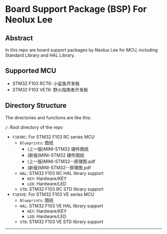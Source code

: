 # Board Support Package (BSP) For Neolux Lee

## Abstract

In this repo are board support packages by Neolux Lee for MCU, including Standard Library and HAL Library. 

## Supported MCU

- STM32 F103 RCT6: 小鲨鱼开发板
- STM32 F103 VET6: 野火指南者开发板

## Directory Structure

The directories and functions are like this: 

`/`: Root directory of the repo
- `F103RC`: For STM32 F103 RC series MCU
	- `Blueprints`: 图纸
		- (上一版)MINI-STM32 硬件图纸
		- (新版)MINI-STM32 硬件图纸
		- (上一版)MINI-STM32--原理图.pdf
		- (新版)MINI-STM32--原理图.pdf
	- `HAL`: STM32 F103 RC HAL library support
		- `KEY`: Hardware/KEY
		- `LED`: Hardware/LED
	- `STD`: STM32 F103 RC STD library support
- `F103VE`: For STM32 F103 VE series MCU
	- `Blueprints`: 图纸
	- `HAL`: STM32 F103 VE HAL library support
		- `KEY`: Hardware/KEY
		- `LED`: Hardware/LED
	- `STD`: STM32 F103 VE STD library support

------------------------------------------------------
